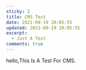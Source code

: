 ```yaml
---
sticky: 2
title: CMS Test
date: 2021-09-19 20:05:55
updated: 2021-09-19 20:05:55
excerpt:
  - Just A Test
comments: true
---
```

hello,This Is A Test For CMS.